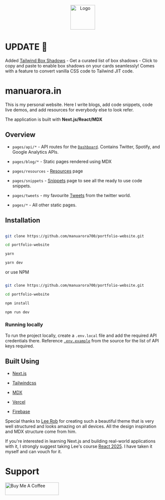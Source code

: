 <p align="center">
  <a href="https://github.com/manuarora700/portfolio-website">
    <img src="https://manuarora.in/logo.png" alt="Logo" width="80" height="80">
  </a>
  </p>

# UPDATE 🚀

Added [Tailwind Box Shadows](https://manuarora.in/boxshadows) - Get a curated list of box shadows - Click to copy and paste to enable box shadows on your cards seamlessly! Comes with a feature to convert vanilla CSS code to Tailwind JIT code.

# manuarora.in

This is my personal website. Here I write blogs, add code snippets, code live demos, and add resources for everybody else to look refer.

The application is built with **Next.js/React/MDX**

## Overview

- `pages/api/*` - API routes for the [`Dashboard`](https://manuarora.in/dashboard). Contains Twitter, Spotify, and Google Analytics APIs.

- `pages/blog/*` - Static pages rendered using MDX

- `pages/resources` - [Resources](https://manuarora.in/resources) page

- `pages/snippets` - [Snippets](https://manuarora.in/snippets) page to see all the ready to use code snippets.

- `pages/tweets` - my favourite [Tweets](https://manuarora.in/tweets) from the twitter world.

- `pages/*` - All other static pages.

## Installation

```bash

git clone https://github.com/manuarora700/portfolio-website.git

cd portfolio-website

yarn

yarn dev

```

or use NPM

```bash

git clone https://github.com/manuarora700/portfolio-website.git

cd portfolio-website

npm install

npm run dev

```

### Running locally

To run the project locally, create a `.env.local` file and add the required API credentials there. Reference [`.env.example`](https://github.com/manuarora700/portfolio-website/blob/master/.env.example) from the source for the list of API keys required.

## Built Using

- [Next.js](https://nextjs.org)

- [Tailwindcss](https://tailwindcss.com)

- [MDX](https://github.com/mdx-js/mdx)

- [Vercel](https://vercel.com)

- [Firebase](https://firebase.google.com/)

Special thanks to [Lee Rob](https://github.com/leerob) for creating such a beautiful theme that is very well structured and looks amazing on all devices. All the design inspiration and MDX structure come from him.

If you're interested in learning Next.js and building real-world applications with it, I strongly suggest taking Lee's course [React 2025](https://react2025.com). I have taken it myself and can vouch for it.

# Support

<a href="https://www.buymeacoffee.com/manuarora" target="_blank"><img src="https://cdn.buymeacoffee.com/buttons/default-orange.png" alt="Buy Me A Coffee" height="41" width="174"></a>
